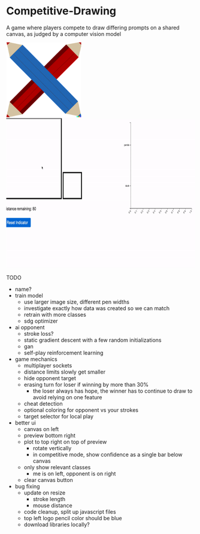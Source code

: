 # Competitive-Drawing
A game where players compete to draw differing prompts on a shared canvas, as judged by a computer vision model

<img src="flaskr/static/assets/logo.png" alt="Competitive Drawing Logo" width="200px" height="200px" />
<img src="repo_assets/panda_duck.gif" alt="Competitive Drawing Logo" width="800px" height="400px" />

TODO
* name?
* train model
    * use larger image size, different pen widths
    * investigate exactly how data was created so we can match
    * retrain with more classes
    * sdg optimizer
* ai opponent
    * stroke loss?
    * static gradient descent with a few random initializations
    * gan
    * self-play reinforcement learning
* game mechanics
    * multiplayer sockets
    * distance limits slowly get smaller
    * hide opponent target
    * erasing turn for loser if winning by more than 30%
        * the loser always has hope, the winner has to continue to draw to avoid relying on one feature
    * cheat detection
    * optional coloring for opponent vs your strokes
    * target selector for local play
* better ui
    * canvas on left
    * preview bottom right
    * plot to top right on top of preview
        * rotate vertically
        * in competitive mode, show confidence as a single bar below canvas
    * only show relevant classes
        * me is on left, opponent is on right
    * clear canvas button
* bug fixing
    * update on resize
        * stroke length
        * mouse distance
    * code cleanup, split up javascript files
    * top left logo pencil color should be blue
    * download libraries locally?
